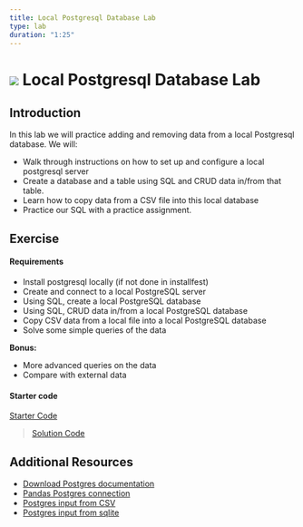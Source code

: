 ```yaml
---
title: Local Postgresql Database Lab
type: lab
duration: "1:25"
---
```


# ![](https://ga-dash.s3.amazonaws.com/production/assets/logo-9f88ae6c9c3871690e33280fcf557f33.png)  Local Postgresql Database Lab


## Introduction

In this lab we will practice adding and removing data from a local Postgresql database. We will:

- Walk through instructions on how to set up and configure a local postgresql server
- Create a database and a table using SQL and CRUD data in/from that table.
- Learn how to copy data from a CSV file into this local database
- Practice our SQL with a practice assignment.

## Exercise

#### Requirements

- Install postgresql locally (if not done in installfest)
- Create and connect to a local PostgreSQL server 
- Using SQL, create a local PostgreSQL database 
- Using SQL, CRUD data in/from a local PostgreSQL database 
- Copy CSV data from a local file into a local PostgreSQL database 
- Solve some simple queries of the data

**Bonus:**

- More advanced queries on the data
- Compare with external data

#### Starter code

[Starter Code](code/starter-code/starter-code-3_3.ipynb)

> [Solution Code](code/solution-code/solution-code-3_3.ipynb)

## Additional Resources

- [Download Postgres documentation](http://www.postgresql.org/download/)
- [Pandas Postgres connection](http://stackoverflow.com/questions/23103962/how-to-write-dataframe-to-postgres-table)
- [Postgres input from CSV](http://stackoverflow.com/questions/2987433/how-to-import-csv-file-data-into-a-postgresql-table)
- [Postgres input from sqlite](http://stackoverflow.com/questions/4581727/convert-sqlite-sql-dump-file-to-postgresql)

